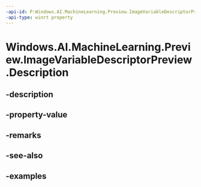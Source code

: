 ```yaml
---
-api-id: P:Windows.AI.MachineLearning.Preview.ImageVariableDescriptorPreview.Description
-api-type: winrt property
---
```


<!-- Property syntax.
public string Description { get; }
-->

# Windows.AI.MachineLearning.Preview.ImageVariableDescriptorPreview.Description

## -description

## -property-value

## -remarks

## -see-also

## -examples

